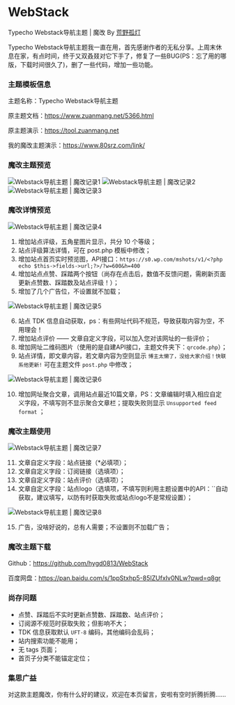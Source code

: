 # WebStack
Typecho Webstack导航主题 | 魔改 By [荒野孤灯](https://www.80srz.com)

Typecho Webstack导航主题我一直在用，首先感谢作者的无私分享。上周末休息在家，有点时间，终于又双叒叕对它下手了，修复了一些BUG(PS：忘了用的哪版，下载时间很久了)，删了一些代码，增加一些功能。

<!--more-->

### 主题模板信息

主题名称：Typecho Webstack导航主题

原主题文档：https://www.zuanmang.net/5366.html

原主题演示：https://tool.zuanmang.net

我的魔改主题演示：https://www.80srz.com/link/

### 魔改主题预览

![Webstack导航主题 | 魔改记录1][1]
![Webstack导航主题 | 魔改记录2][2]
![Webstack导航主题 | 魔改记录3][3]

### 魔改详情预览

![Webstack导航主题 | 魔改记录4][4]

 1. 增加站点评级，五角星图片显示，共分 10 个等级；
 2. 站点评级算法详情，可在 post.php 模板中修改；
 3. 增加站点首页实时预览图，API接口：`https://s0.wp.com/mshots/v1/<?php echo $this->fields->url;?>/?w=600&h=400`
 4. 增加站点点赞、踩踏两个按钮（尚存在点击后，数值不反馈问题，需刷新页面更新点赞数、踩踏数及站点评级！）；
 5. 增加了几个广告位，不设置就不加载；

![Webstack导航主题 | 魔改记录5][5]

 6. 站点 TDK 信息自动获取，ps：有些网址代码不规范，导致获取内容为空，不用理会！
 7. 增加站点评价 —— 文章自定义字段，可以加入您对该网址的一些评价；
 8. 增加网址二维码图片（使用的是自建API接口，主题文件夹下：`qrcode.php`）；
 9. 站点详情，即文章内容，若文章内容为空则显示 `博主太懒了，没给大家介绍！快联系他更新!` 可在主题文件 `post.php` 中修改；

![Webstack导航主题 | 魔改记录6][6]

 10. 增加网址聚合文章，调用站点最近10篇文章，PS：文章编辑时填入相应自定义字段，不填写则不显示聚合文章栏；提取失败则显示 `Unsupported feed format` ；

### 魔改主题使用

![Webstack导航主题 | 魔改记录7][7]

 11. 文章自定义字段：站点链接（*必填项）；
 12. 文章自定义字段：订阅链接（选填项）；
 13. 文章自定义字段：站点评价（选填项）；
 14. 文章自定义字段：站点logo（选填项，不填写则利用主题设置中的API：``自动获取，建议填写，以防有时获取失败或站点logo不是常规设置）；

![Webstack导航主题 | 魔改记录8][8]

 15. 广告，没啥好说的，总有人需要；不设置则不加载广告；

### 魔改主题下载

Github：https://github.com/hygd0813/WebStack

百度网盘：https://pan.baidu.com/s/1ppStxhp5-85IZUfxIv0NLw?pwd=q8gr

### 尚存问题

 - 点赞、踩踏后不实时更新点赞数、踩踏数、站点评价；
 - 订阅源不规范时获取失败；但影响不大；
 - TDK 信息获取默认 `UFT-8` 编码，其他编码会乱码；
 - 站内搜索功能不能用；
 - 无 tags 页面；
 - 首页子分类不能锚定定位；

### 集思广益

对这款主题魔改，你有什么好的建议，欢迎在本页留言，安啦有空时折腾折腾……

  [1]: https://cdnjson.com/images/2023/12/11/3b9f45c21bdc2474df8238cd747ed8f4.png
  [2]: https://cdnjson.com/images/2023/12/11/b79d96224fcd8b6dd28787c74b0bb3aa.png
  [3]: https://cdnjson.com/images/2023/12/11/25d184868eac365d6f221930c49b7b6e.png
  [4]: https://cdnjson.com/images/2023/12/11/_1.png
  [5]: https://cdnjson.com/images/2023/12/11/_2.png
  [6]: https://cdnjson.com/images/2023/12/11/_3.png
  [7]: https://cdnjson.com/images/2023/12/11/f92b1ecf07773d520d3b4b050961812d.png
  [8]: https://cdnjson.com/images/2023/12/11/70a583d0b2d17c0a8466f83c8b69f9a5.png
